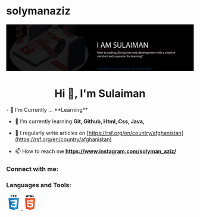 # solymanaziz

![alt text](static/banner.jpg)

<h1 align="center">Hi 👋, I'm Sulaiman</h1>
- 🔭 I'm Currently ... **Learning**

- 🌱 I’m currently learning **Git, Github, Html, Css, Java,**

- 📝 I regularly write articles on [https://rsf.org/en/country/afghanistan](https://rsf.org/en/country/afghanistan)

- 📫 How to reach me **https://www.instagram.com/solyman_aziz/**

<h3 align="left">Connect with me:</h3>
<p align="left">
</p>

<h3 align="left">Languages and Tools:</h3>
<p align="left"> <a href="https://www.w3schools.com/css/" target="_blank" rel="noreferrer"> <img src="https://raw.githubusercontent.com/devicons/devicon/master/icons/css3/css3-original-wordmark.svg" alt="css3" width="40" height="40"/> </a> <a href="https://www.w3.org/html/" target="_blank" rel="noreferrer"> <img src="https://raw.githubusercontent.com/devicons/devicon/master/icons/html5/html5-original-wordmark.svg" alt="html5" width="40" height="40"/> </a> </p>
